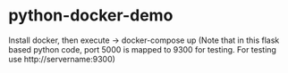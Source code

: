 # python-docker-demo

Install docker, then execute -> docker-compose up
(Note that in this flask based python code, port 5000 is mapped to 9300 for testing. For testing use http://servername:9300)
